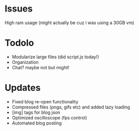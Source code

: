 # Issues
High ram usage (might actually be cuz i was using a 30GB vm)

# Todolo
- Modularize large files (did script.js today!)
- Organization
- Chat? maybe not but might!

# Updates
- Fixed blog re-open functionality
- Compressed files (pngs, gifs etc) and added lazy loading
- [img] tags for blog json
- Optimized oscilloscope (fps control)
- Automated blog posting
